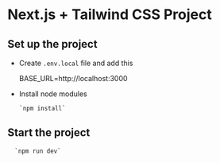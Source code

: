 # Next.js + Tailwind CSS Project

## Set up the project

- Create `.env.local` file and add this

  BASE_URL=http://localhost:3000

- Install node modules

      `npm install`

## Start the project

      `npm run dev`
